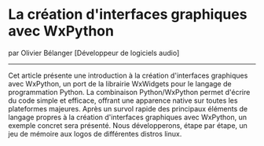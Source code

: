 # La création d'interfaces graphiques avec WxPython
par Olivier Bélanger [Développeur de logiciels audio]

---

Cet article présente une introduction à la création d'interfaces graphiques avec WxPython, un port de la librairie WxWidgets pour le langage de programmation Python. La combinaison Python/WxPython permet d'écrire du code simple et efficace, offrant une apparence native sur toutes les plateformes majeures. Après un survol rapide des principaux éléments de langage propres à la création d'interfaces graphiques avec WxPython, un exemple concret sera présenté. Nous développerons, étape par étape, un jeu de mémoire aux logos de différentes distros linux. 
